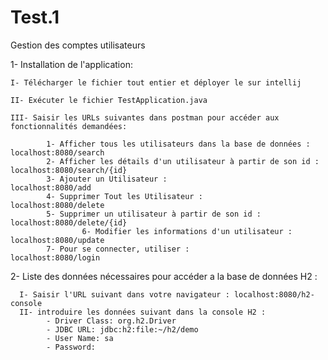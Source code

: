 # Test.1
Gestion des comptes utilisateurs

1- Installation de l'application:

    I- Télécharger le fichier tout entier et déployer le sur intellij  
		
    II- Exécuter le fichier TestApplication.java
		
    III- Saisir les URLs suivantes dans postman pour accéder aux fonctionnalités demandées:
		
			1- Afficher tous les utilisateurs dans la base de données :        localhost:8080/search
			2- Afficher les détails d'un utilisateur à partir de son id :      localhost:8080/search/{id}
			3- Ajouter un Utilisateur :                                        localhost:8080/add
			4- Supprimer Tout les Utilisateur :                                localhost:8080/delete
			5- Supprimer un utilisateur à partir de son id :                   localhost:8080/delete/{id}
                    6- Modifier les informations d'un utilisateur :                    localhost:8080/update
			7- Pour se connecter, utiliser :                                   localhost:8080/login
	
	
2- Liste des données nécessaires pour accéder a la base de données H2 :

      I- Saisir l'URL suivant dans votre navigateur : localhost:8080/h2-console
      II- introduire les données suivant dans la console H2 : 
            - Driver Class:	org.h2.Driver
            - JDBC URL:	jdbc:h2:file:~/h2/demo
            - User Name: sa
            - Password:					
